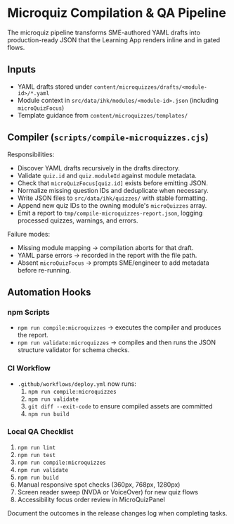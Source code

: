 # Microquiz Compilation & QA Pipeline

The microquiz pipeline transforms SME-authored YAML drafts into production-ready JSON that the Learning App renders inline and in gated flows.

## Inputs

- YAML drafts stored under `content/microquizzes/drafts/<module-id>/*.yaml`
- Module context in `src/data/ihk/modules/<module-id>.json` (including `microQuizFocus`)
- Template guidance from `content/microquizzes/templates/`

## Compiler (`scripts/compile-microquizzes.cjs`)

Responsibilities:
- Discover YAML drafts recursively in the drafts directory.
- Validate `quiz.id` and `quiz.moduleId` against module metadata.
- Check that `microQuizFocus[quiz.id]` exists before emitting JSON.
- Normalize missing question IDs and deduplicate when necessary.
- Write JSON files to `src/data/ihk/quizzes/` with stable formatting.
- Append new quiz IDs to the owning module's `microQuizzes` array.
- Emit a report to `tmp/compile-microquizzes-report.json`, logging processed quizzes, warnings, and errors.

Failure modes:
- Missing module mapping → compilation aborts for that draft.
- YAML parse errors → recorded in the report with the file path.
- Absent `microQuizFocus` → prompts SME/engineer to add metadata before re-running.

## Automation Hooks

### npm Scripts
- `npm run compile:microquizzes` → executes the compiler and produces the report.
- `npm run validate:microquizzes` → compiles and then runs the JSON structure validator for schema checks.

### CI Workflow
- `.github/workflows/deploy.yml` now runs:
  1. `npm run compile:microquizzes`
  2. `npm run validate`
  3. `git diff --exit-code` to ensure compiled assets are committed
  4. `npm run build`

### Local QA Checklist
1. `npm run lint`
2. `npm run test`
3. `npm run compile:microquizzes`
4. `npm run validate`
5. `npm run build`
6. Manual responsive spot checks (360px, 768px, 1280px)
7. Screen reader sweep (NVDA or VoiceOver) for new quiz flows
8. Accessibility focus order review in MicroQuizPanel

Document the outcomes in the release changes log when completing tasks.
